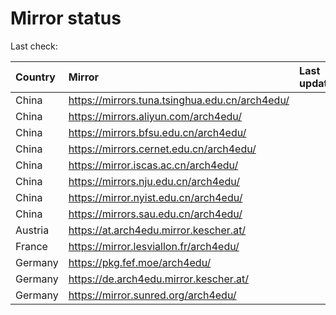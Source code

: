 <script src="./time.js"></script>
# Mirror status
Last check: <script type="text/javascript">localize(1717611918.6699646);</script>

|Country|Mirror|Last update|
|:------|:-----|:----------|
|China|https://mirrors.tuna.tsinghua.edu.cn/arch4edu/|<script type="text/javascript">localize(1717569327);</script>|
|China|https://mirrors.aliyun.com/arch4edu/|<script type="text/javascript">localize(1717569327);</script>|
|China|https://mirrors.bfsu.edu.cn/arch4edu/|<script type="text/javascript">localize(1717569327);</script>|
|China|https://mirrors.cernet.edu.cn/arch4edu/|<script type="text/javascript">localize(1717569327);</script>|
|China|https://mirror.iscas.ac.cn/arch4edu/|<script type="text/javascript">localize(1717569327);</script>|
|China|https://mirrors.nju.edu.cn/arch4edu/|<script type="text/javascript">localize(1717525967);</script>|
|China|https://mirror.nyist.edu.cn/arch4edu/|<script type="text/javascript">localize(1717569327);</script>|
|China|https://mirrors.sau.edu.cn/arch4edu/|<script type="text/javascript">localize(1717569327);</script>|
|Austria|https://at.arch4edu.mirror.kescher.at/|<script type="text/javascript">localize(1717569327);</script>|
|France|https://mirror.lesviallon.fr/arch4edu/|<script type="text/javascript">localize(1717569327);</script>|
|Germany|https://pkg.fef.moe/arch4edu/|<script type="text/javascript">localize(1717569327);</script>|
|Germany|https://de.arch4edu.mirror.kescher.at/|<script type="text/javascript">localize(1717569327);</script>|
|Germany|https://mirror.sunred.org/arch4edu/|<script type="text/javascript">localize(1717569327);</script>|

<script src="./tablefilter/tablefilter.js"></script>
<script src="./table.js"></script>
